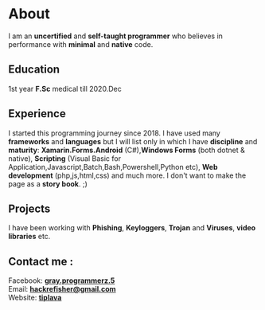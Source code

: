 # About 
I am an **uncertified** and **self-taught programmer** who believes in performance with **minimal** and **native** code. 

## Education
1st year **F.Sc** medical till 2020.Dec

## Experience
I started this programming journey since 2018. I have used many **frameworks** and **languages** but I will list only in which I have **discipline** and **maturity**:
**Xamarin.Forms.Android** (C#),**Windows Forms** (both dotnet & native), **Scripting** (Visual Basic for Application,Javascript,Batch,Bash,Powershell,Python etc), **Web development** (php,js,html,css) and much more.
I don't want to make the page as a **story book**. ;)

## Projects
I have been working with **Phishing**, **Keyloggers**, **Trojan** and **Viruses**, **video libraries** etc.

## Contact me :
Facebook: <a href="https://fb.com/messages/t/gray.programmerz.5"><b>gray.programmerz.5</b></a><br>
Email: <b><a href="mailto:hackrefisher@gmail.com">hackrefisher@gmail.com</a></b><br>
Website: <a href="https://tiplava.blogspot.com/"><b>tiplava</b></a>
